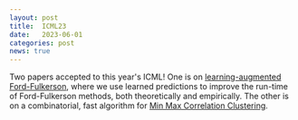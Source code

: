 ```yaml
---
layout: post
title:  ICML23
date:   2023-06-01
categories: post
news: true
---
```

Two papers accepted to this year's ICML! One is on [learning-augmented Ford-Fulkerson](https://arxiv.org/pdf/2303.00837.pdf), 
where we use learned predictions to improve the run-time of Ford-Fulkerson methods, both theoretically and empirically.
The other is on a combinatorial, fast algorithm for [Min Max Correlation Clustering](https://arxiv.org/pdf/2301.13079.pdf).